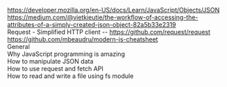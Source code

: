 https://developer.mozilla.org/en-US/docs/Learn/JavaScript/Objects/JSON  
https://medium.com/@vietkieutie/the-workflow-of-accessing-the-attributes-of-a-simply-created-json-object-82a5b33e2319  
Request - Simplified HTTP client -- https://github.com/request/request  
https://github.com/mbeaudru/modern-js-cheatsheet  
General  
Why JavaScript programming is amazing  
How to manipulate JSON data  
How to use request and fetch API  
How to read and write a file using fs module  
